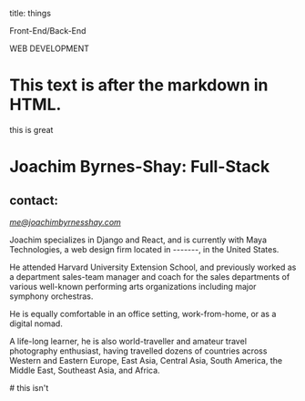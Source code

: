 title: things
<div class="container">
<div class='row main px-n3'>
<div class="left-side col-12 col-md-6">
<div class="card introduction">
<div class="intro-background-image mx-auto rounded rounded-circle mt-4 px-n2">
</div>
<div class="announcing mx-auto">
<p class="">Front-End/Back-End</p>
<p class="">WEB DEVELOPMENT</p>

# This text is after the markdown in HTML. #
this is great


</div>
</div>
</div>
<div class="right-side col-12 col-md-6">
<div class="row">
<div class="col-12">
<div class="right-top-content">
</div>
</div>
<div class="col-12 right-bottom-content about-right-content">
<h1>Joachim Byrnes-Shay: Full-Stack</h1>
<h2>contact:</h2>
<address><a href="mailto:me@joachimbyrnesshay.com">me@joachimbyrnesshay.com</a></address>
<p>Joachim specializes in Django and React, and is currently with Maya Technologies, a web design firm located in -------, in the United States.</p>
<p>He attended Harvard University Extension School, and previously worked as a department sales-team manager and coach for the sales departments of various well-known performing arts organizations including major symphony orchestras.</p>
<p>He is equally comfortable in an office setting, work-from-home, or as a digital nomad.</p>
<p>A life-long learner, he is also world-traveller and amateur travel photography enthusiast, having travelled dozens of countries across Western and Eastern Europe, East Asia, Central Asia, South America, the Middle East, Southeast Asia, and Africa. </p>
</div>
</div>
</div>
</div>
</div>
# this isn't